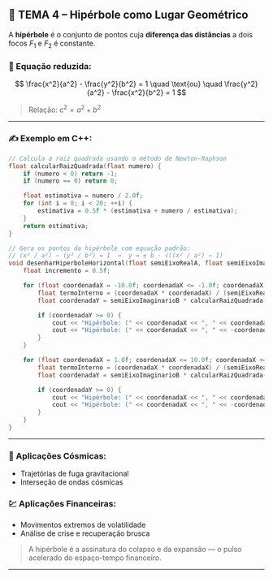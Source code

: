## 🧭 TEMA 4 – Hipérbole como Lugar Geométrico

A **hipérbole** é o conjunto de pontos cuja **diferença das distâncias** a dois focos $F_1$ e $F_2$ é constante.

### 📐 Equação reduzida:

$$
\frac{x^2}{a^2} - \frac{y^2}{b^2} = 1 \quad \text{ou} \quad \frac{y^2}{a^2} - \frac{x^2}{b^2} = 1
$$

> Relação: $c^2 = a^2 + b^2$

---

### ✍️ Exemplo em C++:

```cpp
// Calcula a raiz quadrada usando o método de Newton-Raphson
float calcularRaizQuadrada(float numero) {
    if (numero < 0) return -1;
    if (numero == 0) return 0;

    float estimativa = numero / 2.0f;
    for (int i = 0; i < 20; ++i) {
        estimativa = 0.5f * (estimativa + numero / estimativa);
    }
    return estimativa;
}

// Gera os pontos da hipérbole com equação padrão:
// (x² / a²) − (y² / b²) = 1  →  y = ± b · √((x² / a²) − 1)
void desenharHiperboleHorizontal(float semiEixoRealA, float semiEixoImaginarioB) {
    float incremento = 0.5f;

    for (float coordenadaX = -10.0f; coordenadaX <= -1.0f; coordenadaX += incremento) {
        float termoInterno = (coordenadaX * coordenadaX) / (semiEixoRealA * semiEixoRealA) - 1.0f;
        float coordenadaY = semiEixoImaginarioB * calcularRaizQuadrada(termoInterno);

        if (coordenadaY >= 0) {
            cout << "Hipérbole: (" << coordenadaX << ", " << coordenadaY << ")\n";
            cout << "Hipérbole: (" << coordenadaX << ", " << -coordenadaY << ")\n";
        }
    }

    for (float coordenadaX = 1.0f; coordenadaX <= 10.0f; coordenadaX += incremento) {
        float termoInterno = (coordenadaX * coordenadaX) / (semiEixoRealA * semiEixoRealA) - 1.0f;
        float coordenadaY = semiEixoImaginarioB * calcularRaizQuadrada(termoInterno);

        if (coordenadaY >= 0) {
            cout << "Hipérbole: (" << coordenadaX << ", " << coordenadaY << ")\n";
            cout << "Hipérbole: (" << coordenadaX << ", " << -coordenadaY << ")\n";
        }
    }
}
```

---

### 🌌 Aplicações Cósmicas:

* Trajetórias de fuga gravitacional
* Interseção de ondas cósmicas

### 💹 Aplicações Financeiras:

* Movimentos extremos de volatilidade
* Análise de crise e recuperação brusca

> A hipérbole é a assinatura do colapso e da expansão — o pulso acelerado do espaço-tempo financeiro.

---
